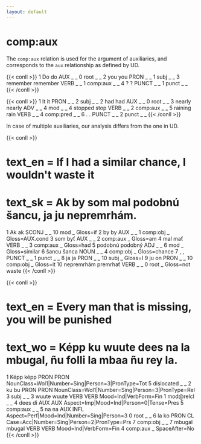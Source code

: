 ```yaml
---
layout: default
---
```


# **comp:aux**

The `comp:aux` relation is used for the argument of auxiliaries, and corresponds to the `aux` relationship as defined by UD.

{{< conll >}}
1	Do	do	AUX	_	_	0	root	_	_
2	you	you	PRON	_	_	1	subj	_	_
3	remember	remember	VERB	_	_	1	comp:aux	_	_
4	?	?	PUNCT	_	_	1	punct	_	_
{{< /conll >}}

{{< conll >}}
1	It	it	PRON	_	_	2	subj	_	_
2	had	had	AUX	_	_	0	root	_	_
3	nearly	nearly	ADV	_	_	4	mod	_	_
4	stopped	stop	VERB	_	_	2	comp:aux	_	_
5	raining	rain	VERB	_	_	4	comp:pred	_	_
6	.	.	PUNCT	_	_	2	punct	_	_
{{< /conll >}}

In case of multiple auxiliaries, our analysis differs from the one in UD.

{{< conll >}}
# text_en = If I had a similar chance, I wouldn't waste it
# text_sk = Ak by som mal podobnú šancu, ja ju nepremrhám.
1	Ak	ak	SCONJ	_	_	10	mod	_	Gloss=if
2	by	by	AUX	_	_	1	comp:obj	_	Gloss=AUX.cond
3	som	byť	AUX	_	_	2	comp:aux	_	Gloss=am
4	mal	mať	VERB	_	_	3	comp:aux	_	Gloss=had
5	podobnú	podobný	ADJ	_	_	6	mod	_	Gloss=similar
6	šancu	šanca	NOUN	_	_	4	comp:obj	_	Gloss=chance
7	,	,	PUNCT	_	_	1	punct	_	_
8	ja	ja	PRON	_	_	10	subj	_	Gloss=I
9	ju	on	PRON	_	_	10	comp:obj	_	Gloss=it
10	nepremrhám	premrhať	VERB	_	_	0	root	_	Gloss=not waste
{{< /conll >}}


{{< conll >}}
# text_en = Every man that is missing, you will be punished
# text_wo = Képp ku wuute dees na la mbugal, ñu folli la mbaa ñu rey la.
1	Képp	képp	PRON	PRON	NounClass=Wol1|Number=Sing|Person=3|PronType=Tot	5	dislocated	_	_
2	ku	bu	PRON	PRON	NounClass=Wol1|Number=Sing|Person=3|PronType=Rel	3	subj	_	_
3	wuute	wuute	VERB	VERB	Mood=Ind|VerbForm=Fin	1	mod@relcl	_	_
4	dees	di	AUX	AUX	Aspect=Imp|Mood=Ind|Person=0|Tense=Pres	5	comp:aux	_	_
5	na	na	AUX	INFL	Aspect=Perf|Mood=Ind|Number=Sing|Person=3	0	root	_	_
6	la	ko	PRON	CL	Case=Acc|Number=Sing|Person=2|PronType=Prs	7	comp:obj	_	_
7	mbugal	mbugal	VERB	VERB	Mood=Ind|VerbForm=Fin	4	comp:aux	_	SpaceAfter=No
{{< /conll >}}
